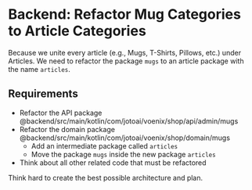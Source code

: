 # Backend: Refactor Mug Categories to Article Categories
Because we unite every article (e.g., Mugs, T-Shirts, Pillows, etc.) under Articles. We need to refactor the package `mugs` to an article package with the name `articles`.

## Requirements
- Refactor the API package @backend/src/main/kotlin/com/jotoai/voenix/shop/api/admin/mugs
- Refactor the domain package @backend/src/main/kotlin/com/jotoai/voenix/shop/domain/mugs
  - Add an intermediate package called `articles`
  - Move the package `mugs` inside the new package `articles`
- Think about all other related code that must be refactored

Think hard to create the best possible architecture and plan.
